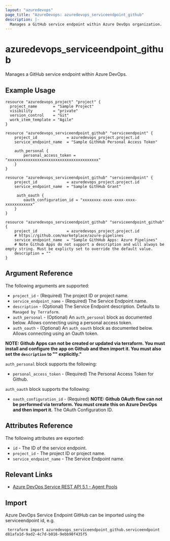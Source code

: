 ```yaml
---
layout: "azuredevops"
page_title: "AzureDevops: azuredevops_serviceendpoint_github"
description: |-
  Manages a GitHub service endpoint within Azure DevOps organization.
---
```


# azuredevops_serviceendpoint_github
Manages a GitHub service endpoint within Azure DevOps.

## Example Usage

```hcl
resource "azuredevops_project" "project" {
  project_name       = "Sample Project"
  visibility         = "private"
  version_control    = "Git"
  work_item_template = "Agile"
}

resource "azuredevops_serviceendpoint_github" "serviceendpoint" {
	project_id             = azuredevops_project.project.id
	service_endpoint_name  = "Sample GithHub Personal Access Token"
    
    auth_personal {
        personal_access_token = "xxxxxxxxxxxxxxxxxxxxxxxxxxxxxxxxxxxxxxxx"
    }
}
```

```hcl
resource "azuredevops_serviceendpoint_github" "serviceendpoint" {
	project_id             = azuredevops_project.project.id
	service_endpoint_name  = "Sample GithHub Grant"

     auth_oauth {
        oauth_configuration_id = "xxxxxxxx-xxxx-xxxx-xxxx-xxxxxxxxxxxx"
    }
}
```

```hcl
resource "azuredevops_serviceendpoint_github" "serviceendpoint_github" {
	project_id             = azuredevops_project.project.id
    # https://github.com/marketplace/azure-pipelines	
    service_endpoint_name  = "Sample GithHub Apps: Azure Pipelines"
    # Note Github Apps do not support a description and will always be empty string. Must be explicty set to override the default value.
    description = ""
}
```

## Argument Reference

The following arguments are supported: 

* `project_id` - (Required) The project ID or project name.
* `service_endpoint_name` - (Required) The Service Endpoint name.
* `description` - (Optional) The Service Endpoint description. Defaults to `Managed by Terraform`.
* `auth_personal` - (Optional) An `auth_personal` block as documented below. Allows connecting using a personal access token.
* `auth_oauth` - (Optional) An `auth_oauth` block as documented below. Allows connecting using an Oauth token.

**NOTE: Github Apps can not be created or updated via terraform. You must install and configure the app on Github and then import it. You must also set the `description` to "" explicitly."**

`auth_personal` block supports the following:

* `personal_access_token` - (Required) The Personal Access Token for Github.

`auth_oauth` block supports the following:

* `oauth_configuration_id` - (Required) **NOTE: Github OAuth flow can not be performed via terraform. You must create this on Azure DevOps and then import it.** The OAuth Configuration ID.

## Attributes Reference

The following attributes are exported:

* `id` - The ID of the service endpoint.
* `project_id` - The project ID or project name.
* `service_endpoint_name` - The Service Endpoint name.

## Relevant Links
* [Azure DevOps Service REST API 5.1 - Agent Pools](https://docs.microsoft.com/en-us/rest/api/azure/devops/serviceendpoint/endpoints?view=azure-devops-rest-5.1)

## Import
Azure DevOps Service Endpoint GitHub can be imported using the serviceendpoint id, e.g.

```
 terraform import azuredevops_serviceendpoint_github.serviceendpoint d81afa1d-9ad2-4c7d-b016-9ebb90f435f5
```